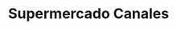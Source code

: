---
title: "Supermercado Canales"
url: /san-juan-pueblo/supermercado-canales/
shop: supermercado
---